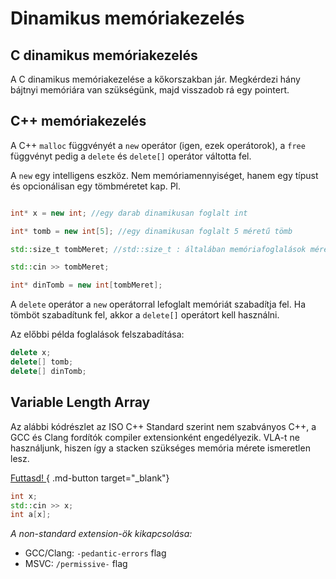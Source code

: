 # Dinamikus memóriakezelés

## C dinamikus memóriakezelés

A C dinamikus memóriakezelése a kőkorszakban jár. Megkérdezi hány bájtnyi memóriára van szükségünk, majd visszadob rá egy pointert.

## C++ memóriakezelés

A C++ `malloc` függvényét a `new` operátor (igen, ezek operátorok), a `free` függvényt pedig a `delete` és `delete[]` operátor váltotta fel.

A `new` egy intelligens eszköz. Nem memóriamennyiséget, hanem egy típust és opcionálisan egy tömbméretet kap. 
Pl.
```cpp

int* x = new int; //egy darab dinamikusan foglalt int

int* tomb = new int[5]; //egy dinamikusan foglalt 5 méretű tömb

std::size_t tombMeret; //std::size_t : általában memóriafoglalások méretét vagy indexeket tároló előjel nélküli egész

std::cin >> tombMeret;

int* dinTomb = new int[tombMeret];
```

A `delete` operátor a `new` operátorral lefoglalt memóriát szabadítja fel. Ha tömböt szabadítunk fel, akkor a `delete[]` operátort kell használni.

Az előbbi példa foglalások felszabadítása:
```cpp
delete x;
delete[] tomb;
delete[] dinTomb;
```

## Variable Length Array

Az alábbi kódrészlet az ISO C++ Standard szerint nem szabványos C++, a GCC és Clang fordítók compiler extensionként engedélyezik. VLA-t ne használjunk, hiszen így a stacken szükséges memória mérete ismeretlen lesz.


[ Futtasd! ](<https://godbolt.org/z/93xxj5WPM>){ .md-button target="_blank"}


```cpp
int x;
std::cin >> x;
int a[x];
```

*A non-standard extension-ök kikapcsolása:*

* GCC/Clang: `-pedantic-errors` flag
* MSVC: `/permissive-` flag